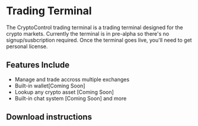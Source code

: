 Trading Terminal
================

The CryptoControl trading terminal is a trading terminal designed for the crypto markets. Currently the terminal is in pre-alpha so there's no signup/susbcription required. Once the terminal goes live, you'll need to get personal license.

## Features Include
- Manage and trade accross multiple exchanges
- Built-in wallet[Coming Soon]
- Lookup any crypto asset [Coming Soon]
- Built-in chat system [Coming Soon]
and more

## Download instructions
